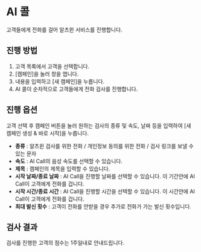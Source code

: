 # AI 콜

고객들에게 전화를 걸어 알츠윈 서비스를 진행합니다.

## 진행 방법

1. 고객 목록에서 고객을 선택합니다.
2. [캠페인]을 눌러 창을 엽니다.
3. 내용을 입력하고 [새 캠페인]을 누릅니다.
4. AI 콜이 순차적으로 고객들에게 전화 검사를 진행합니다.

## 진행 옵션

고객 선택 후 캠페인 버튼을 눌러 원하는 검사의 종류 및 속도, 날짜 등을 입력하여 [새 캠페인 생성 & 바로 시작]을 누릅니다.

- **종류** : 알츠윈 검사를 위한 전화 / 개인정보 동의를 위한 전화 / 검사 링크를 보낼 수 있는 문자
- **속도** : AI Call의 음성 속도를 선택할 수 있습니다.
- **제목** : 캠페인의 제목을 입력할 수 있습니다.
- **시작 날짜/종료 날짜** : AI Call을 진행할 날짜를 선택할 수 있습니다. 이 기간안에 AI Call이 고객에게 전화를 겁니다.
- **시작 시간/종료 시간** : AI Call을 진행할 시간을 선택할 수 있습니다. 이 시간안에 AI Call이 고객에게 전화를 겁니다.
- **최대 발신 횟수** : 고객이 전화를 안받을 경우 추가로 전화가 가는 발신 횟수입니다.

## 검사 결과

검사를 진행한 고객의 점수는 1주일내로 안내드립니다.
